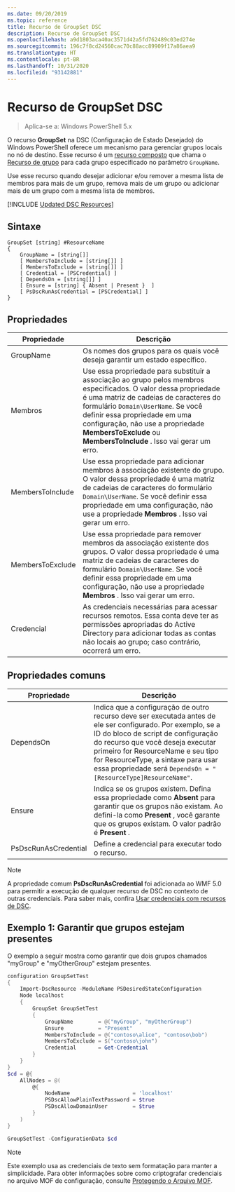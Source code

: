 ```yaml
---
ms.date: 09/20/2019
ms.topic: reference
title: Recurso de GroupSet DSC
description: Recurso de GroupSet DSC
ms.openlocfilehash: a9d1803aca40ac3571d42a5fd762489c03ed274e
ms.sourcegitcommit: 196c7f8cd24560cac70c88acc89909f17a86aea9
ms.translationtype: HT
ms.contentlocale: pt-BR
ms.lasthandoff: 10/31/2020
ms.locfileid: "93142881"
---
```

# <a name="dsc-groupset-resource"></a>Recurso de GroupSet DSC

> Aplica-se a: Windows PowerShell 5.x

O recurso **GroupSet** na DSC (Configuração de Estado Desejado) do Windows PowerShell oferece um mecanismo para gerenciar grupos locais no nó de destino. Esse recurso é um [recurso composto](../../../resources/authoringResourceComposite.md) que chama o [Recurso de grupo](groupResource.md) para cada grupo especificado no parâmetro `GroupName`.

Use esse recurso quando desejar adicionar e/ou remover a mesma lista de membros para mais de um grupo, remova mais de um grupo ou adicionar mais de um grupo com a mesma lista de membros.

[!INCLUDE [Updated DSC Resources](../../../../../includes/dsc-resources.md)]

## <a name="syntax"></a>Sintaxe

```Syntax
GroupSet [string] #ResourceName
{
    GroupName = [string[]]
    [ MembersToInclude = [string[]] ]
    [ MembersToExclude = [string[]] ]
    [ Credential = [PSCredential] ]
    [ DependsOn = [string[]] ]
    [ Ensure = [string] { Absent | Present }  ]
    [ PsDscRunAsCredential = [PSCredential] ]
}
```

## <a name="properties"></a>Propriedades

|Propriedade |Descrição |
|---|---|
|GroupName |Os nomes dos grupos para os quais você deseja garantir um estado específico. |
|Membros |Use essa propriedade para substituir a associação ao grupo pelos membros especificados. O valor dessa propriedade é uma matriz de cadeias de caracteres do formulário `Domain\UserName`. Se você definir essa propriedade em uma configuração, não use a propriedade **MembersToExclude** ou **MembersToInclude** . Isso vai gerar um erro. |
|MembersToInclude |Use essa propriedade para adicionar membros à associação existente do grupo. O valor dessa propriedade é uma matriz de cadeias de caracteres do formulário `Domain\UserName`. Se você definir essa propriedade em uma configuração, não use a propriedade **Membros** . Isso vai gerar um erro. |
|MembersToExclude |Use essa propriedade para remover membros da associação existente dos grupos. O valor dessa propriedade é uma matriz de cadeias de caracteres do formulário `Domain\UserName`. Se você definir essa propriedade em uma configuração, não use a propriedade **Membros** . Isso vai gerar um erro. |
|Credencial |As credenciais necessárias para acessar recursos remotos. Essa conta deve ter as permissões apropriadas do Active Directory para adicionar todas as contas não locais ao grupo; caso contrário, ocorrerá um erro. |

## <a name="common-properties"></a>Propriedades comuns

|Propriedade |Descrição |
|---|---|
|DependsOn |Indica que a configuração de outro recurso deve ser executada antes de ele ser configurado. Por exemplo, se a ID do bloco de script de configuração do recurso que você deseja executar primeiro for ResourceName e seu tipo for ResourceType, a sintaxe para usar essa propriedade será `DependsOn = "[ResourceType]ResourceName"`. |
|Ensure |Indica se os grupos existem. Defina essa propriedade como **Absent** para garantir que os grupos não existam. Ao defini-la como **Present** , você garante que os grupos existam. O valor padrão é **Present** . |
|PsDscRunAsCredential |Define a credencial para executar todo o recurso. |

> [!NOTE]
> A propriedade comum **PsDscRunAsCredential** foi adicionada ao WMF 5.0 para permitir a execução de qualquer recurso de DSC no contexto de outras credenciais. Para saber mais, confira [Usar credenciais com recursos de DSC](../../../configurations/runasuser.md).

## <a name="example-1-ensuring-groups-are-present"></a>Exemplo 1: Garantir que grupos estejam presentes

O exemplo a seguir mostra como garantir que dois grupos chamados "myGroup" e "myOtherGroup" estejam presentes.

```powershell
configuration GroupSetTest
{
    Import-DscResource -ModuleName PSDesiredStateConfiguration
    Node localhost
    {
        GroupSet GroupSetTest
        {
            GroupName        = @("myGroup", "myOtherGroup")
            Ensure           = "Present"
            MembersToInclude = @("contoso\alice", "contoso\bob")
            MembersToExclude = $("contoso\john")
            Credential       = Get-Credential
        }
    }
}
$cd = @{
    AllNodes = @(
        @{
            NodeName                    = 'localhost'
            PSDscAllowPlainTextPassword = $true
            PSDscAllowDomainUser        = $true
        }
    )
}

GroupSetTest -ConfigurationData $cd
```

> [!NOTE]
> Este exemplo usa as credenciais de texto sem formatação para manter a simplicidade. Para obter informações sobre como criptografar credenciais no arquivo MOF de configuração, consulte [Protegendo o Arquivo MOF](../../../pull-server/secureMOF.md).
